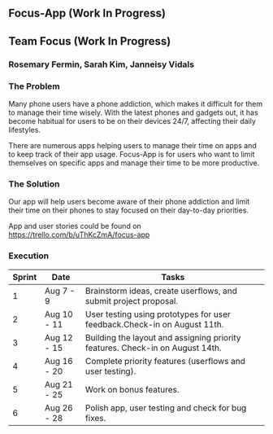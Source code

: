 
## **Focus-App (Work In Progress)**  
## **Team Focus (Work In Progress)**  
### **Rosemary Fermin, Sarah Kim, Janneisy Vidals**  

### The Problem 

Many phone users have a phone addiction, which makes it difficult for them to manage their time wisely. With the latest phones and gadgets out, it has become habitual for users to be on their devices 24/7, affecting their daily lifestyles. 

There are numerous apps helping users to manage their time on apps and to keep track of their app usage. Focus-App is for users who want to limit themselves on specific apps and manage their time to be more productive.

### The Solution 

Our app will help users become aware of their phone addiction and limit their time on their phones to stay focused on their day-to-day priorities.

App and user stories could be found on
https://trello.com/b/uThKcZmA/focus-app

### Execution

| Sprint | Date | Tasks | 
|----|----|---|
| 1 | Aug 7 - 9 | Brainstorm ideas, create userflows, and submit project proposal. |
| 2 | Aug 10 - 11 | User testing using prototypes for user feedback.Check-in on August 11th. |
| 3 | Aug 12 - 15 | Building the layout and assigning priority features. Check-in on August 14th. |
| 4 | Aug 16 - 20 | Complete priority features (userflows and user testing). |
| 5 | Aug 21 - 25 | Work on bonus features. |
| 6 | Aug 26 - 28 | Polish app, user testing and check for bug fixes. |
